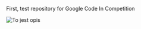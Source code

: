 First, test repository for Google Code In Competition

![To jest opis](https://s.cdaction.pl/obrazki/mario-dumny_4bvh.jpg)
